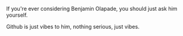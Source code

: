 If you're ever considering Benjamin Olapade, you should just ask him yourself.

Github is just vibes to him, nothing serious, just vibes.
